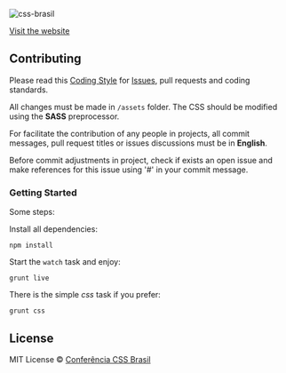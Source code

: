 ![css-brasil](https://cloud.githubusercontent.com/assets/1345662/5505846/c1f9cbc6-877b-11e4-9609-4008a15d7739.png)

[Visit the website](http://www.conferenciacssbrasil.com.br)

## Contributing

Please read this [Coding Style](https://github.com/LFeh/coding-style/) for [Issues](https://github.com/conferenciacssbrasil/website/issues), pull requests and coding standards.

All changes must be made in `/assets` folder. The CSS should be modified using the **SASS** preprocessor.

For facilitate the contribution of any people in projects, all commit messages, pull request titles or issues discussions must be in **English**.

Before commit adjustments in project, check if exists an open issue and make references for this issue using '#' in your commit message.

### Getting Started

Some steps:

Install all dependencies:

`npm install` 

Start the `watch` task and enjoy:

`grunt live`

There is the simple *css* task if you prefer:

`grunt css`

## License

MIT License © [Conferência CSS Brasil](https://github.com/conferenciacssbrasil)

